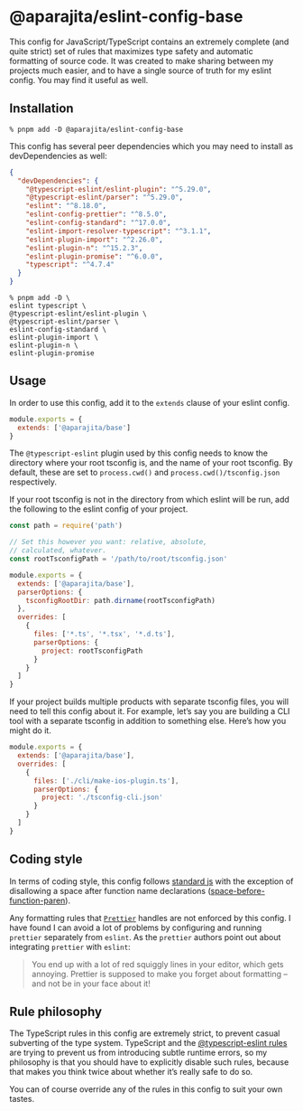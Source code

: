 # @aparajita/eslint-config-base

This config for JavaScript/TypeScript contains an extremely complete (and quite strict) set of rules that maximizes type safety and automatic formatting of source code. It was created to make sharing between my projects much easier, and to have a single source of truth for my eslint config. You may find it useful as well.

## Installation

```shell
% pnpm add -D @aparajita/eslint-config-base
```

This config has several peer dependencies which you may need to install as devDependencies as well:

```json
{
  "devDependencies": {
    "@typescript-eslint/eslint-plugin": "^5.29.0",
    "@typescript-eslint/parser": "^5.29.0",
    "eslint": "^8.18.0",
    "eslint-config-prettier": "^8.5.0",
    "eslint-config-standard": "^17.0.0",
    "eslint-import-resolver-typescript": "^3.1.1",
    "eslint-plugin-import": "^2.26.0",
    "eslint-plugin-n": "^15.2.3",
    "eslint-plugin-promise": "^6.0.0",
    "typescript": "^4.7.4"
  }
}
```
```shell
% pnpm add -D \
eslint typescript \
@typescript-eslint/eslint-plugin \
@typescript-eslint/parser \
eslint-config-standard \
eslint-plugin-import \
eslint-plugin-n \
eslint-plugin-promise
```

## Usage

In order to use this config, add it to the `extends` clause of your eslint config.

```js
module.exports = {
  extends: ['@aparajita/base']
}
```

The `@typescript-eslint` plugin used by this config needs to know the directory where your root tsconfig is, and the name of your root tsconfig. By default, these are set to `process.cwd()` and `process.cwd()/tsconfig.json` respectively.

If your root tsconfig is not in the directory from which eslint will be run, add the following to the eslint config of your project.

```js
const path = require('path')

// Set this however you want: relative, absolute,
// calculated, whatever.
const rootTsconfigPath = '/path/to/root/tsconfig.json'

module.exports = {
  extends: ['@aparajita/base'],
  parserOptions: {
    tsconfigRootDir: path.dirname(rootTsconfigPath)
  },
  overrides: [
    {
      files: ['*.ts', '*.tsx', '*.d.ts'],
      parserOptions: {
        project: rootTsconfigPath
      }
    }
  ]
}
```

If your project builds multiple products with separate tsconfig files, you will need to tell this config about it. For example, let’s say you are building a CLI tool with a separate tsconfig in addition to something else. Here’s how you might do it.

```js
module.exports = {
  extends: ['@aparajita/base'],
  overrides: [
    {
      files: ['./cli/make-ios-plugin.ts'],
      parserOptions: {
        project: './tsconfig-cli.json'
      }
    }
  ]
}
```

## Coding style

In terms of coding style, this config follows [standard js](https://standardjs.com/rules.html) with the exception of disallowing a space after function name declarations ([space-before-function-paren](https://eslint.org/docs/rules/space-before-function-paren.html)).

Any formatting rules that [`Prettier`](https://prettier.io) handles are not enforced by this config. I have found I can avoid a lot of problems by configuring and running `prettier` separately from `eslint`. As the `prettier` authors point out about integrating `prettier` with `eslint`:

> You end up with a lot of red squiggly lines in your editor, which gets annoying. Prettier is supposed to make you forget about formatting – and not be in your face about it!

## Rule philosophy

The TypeScript rules in this config are extremely strict, to prevent casual subverting of the type system. TypeScript and the [@typescript-eslint rules](https://typescript-eslint.io/rules/) are trying to prevent us from introducing subtle runtime errors, so my philosophy is that you should have to explicitly disable such rules, because that makes you think twice about whether it’s really safe to do so.

You can of course override any of the rules in this config to suit your own tastes.
